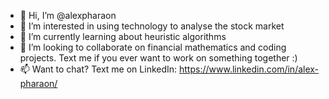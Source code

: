 - 👋 Hi, I’m @alexpharaon
- 👀 I’m interested in using technology to analyse the stock market
- 🌱 I’m currently learning about heuristic algorithms
- 💞️ I’m looking to collaborate on financial mathematics and coding projects. Text me if you ever want to work on something together :)
- 📫 Want to chat? Text me on LinkedIn: https://www.linkedin.com/in/alex-pharaon/

<!---
alexpharaon/alexpharaon is a ✨ special ✨ repository because its `README.md` (this file) appears on your GitHub profile.
You can click the Preview link to take a look at your changes.
--->
